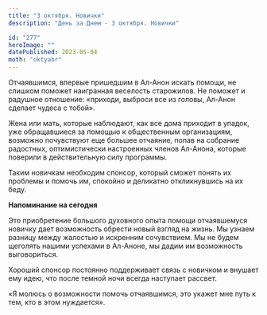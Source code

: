 ```yaml
---
title: "3 октября. Новички"
description: "День за Днем - 3 октября. Новички"

id: "277"
heroImage: ""
datePublished: 2023-05-04
moth: "oktyabr"
---
```


Отчаявшимся, впервые пришедшим в Ал-Анон искать помощи, не слишком поможет
наигранная веселость старожилов. Не поможет и радушное отношение: «приходи,
выброси все из головы, Ал-Анон сделает чудеса с тобой».

Жена или мать, которые наблюдают, как все дома приходит в упадок, уже
обращавшиеся за помощью к общественным организациям, возможно почувствуют еще
большее отчаяние, попав на собрание радостных, оптимистически настроенных
членов Ал-Анона, которые поверили в действительную силу программы.

Таким новичкам необходим спонсор, который сможет понять их проблемы и помочь
им, спокойно и деликатно откликнувшись на их беду.

**Напоминание на сегодня**

Это приобретение большого духовного опыта помощи отчаявшемуся новичку дает
возможность обрести новый взгляд на жизнь. Мы узнаем разницу между жалостью и
искренним сочувствием. Мы не будем щеголять нашими успехами в Ал-Аноне, мы
дадим им возможность выговориться.

Хороший спонсор постоянно поддерживает связь с новичком и внушает ему идею,
что после темной ночи всегда наступает рассвет.

«Я молюсь о возможности помочь отчаявшимся, это укажет мне путь к тем, кто в
этом нуждается».
